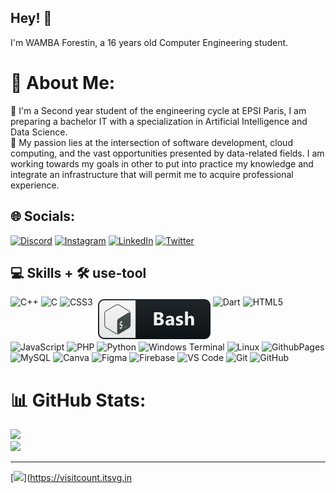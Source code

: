 ## Hey! 👋
I'm WAMBA Forestin, a 16 years old Computer Engineering student. 
# 💫 About Me:
🔭 I'm a Second year student of the engineering cycle at EPSI Paris, I am preparing a bachelor IT with a specialization in Artificial Intelligence and Data Science.<br>🤝 My passion lies at the intersection of software development, cloud computing, and the vast opportunities presented by data-related fields. I am working towards my goals in other to put into practice my knowledge and integrate an infrastructure that will permit me to acquire professional experience.<br>


## 🌐 Socials:
[![Discord](https://img.shields.io/badge/Discord-%237289DA.svg?logo=discord&logoColor=white)](https://discord.gg/wambaforestin.) [![Instagram](https://img.shields.io/badge/Instagram-%23E4405F.svg?logo=Instagram&logoColor=white)](https://instagram.com/wambaforestin) [![LinkedIn](https://img.shields.io/badge/LinkedIn-%230077B5.svg?logo=linkedin&logoColor=white)](https://linkedin.com/in/linkedin.com/in/forestin-borel-wamba-5474a325b) [![Twitter](https://img.shields.io/badge/Twitter-%231DA1F2.svg?logo=Twitter&logoColor=white)](https://twitter.com/@WambaBorel) 

## 💻 Skills + :hammer_and_wrench: use-tool
![C++](https://img.shields.io/badge/c++-%2300599C.svg?style=for-the-badge&logo=c%2B%2B&logoColor=white) ![C](https://img.shields.io/badge/c-%2300599C.svg?style=for-the-badge&logo=c&logoColor=white) ![CSS3](https://img.shields.io/badge/css3-%231572B6.svg?style=for-the-badge&logo=css3&logoColor=white)  <img src="https://raw.githubusercontent.com/8bithemant/8bithemant/master/svg/dev/tools/bash.svg" alt="bash" style="vertical-align:top; margin:4px">![Dart](https://img.shields.io/badge/dart-%230175C2.svg?style=for-the-badge&logo=dart&logoColor=white) ![HTML5](https://img.shields.io/badge/html5-%23E34F26.svg?style=for-the-badge&logo=html5&logoColor=white) ![JavaScript](https://img.shields.io/badge/javascript-%23323330.svg?style=for-the-badge&logo=javascript&logoColor=%23F7DF1E) ![PHP](https://img.shields.io/badge/php-%23777BB4.svg?style=for-the-badge&logo=php&logoColor=white) ![Python](https://img.shields.io/badge/python-3670A0?style=for-the-badge&logo=python&logoColor=ffdd54) ![Windows Terminal](https://img.shields.io/badge/Windows%20Terminal-%234D4D4D.svg?style=for-the-badge&logo=windows-terminal&logoColor=white) ![Linux](https://img.shields.io/badge/-Linux-gray?style=flat-circle&logo=Linux) ![GithubPages](https://img.shields.io/badge/github%20pages-121013?style=for-the-badge&logo=github&logoColor=white) ![MySQL](https://img.shields.io/badge/mysql-%2300000f.svg?style=for-the-badge&logo=mysql&logoColor=white) ![Canva](https://img.shields.io/badge/Canva-%2300C4CC.svg?style=for-the-badge&logo=Canva&logoColor=white) ![Figma](https://img.shields.io/badge/figma-%23F24E1E.svg?style=for-the-badge&logo=figma&logoColor=white) ![Firebase](https://img.shields.io/badge/firebase-%23039BE5.svg?style=for-the-badge&logo=firebase) ![VS Code](https://img.shields.io/badge/-VSCode-blue?style=flat-circle&logo=VSCode)
![Git](https://img.shields.io/badge/-Git-black?style=flat-square&logo=git)
![GitHub](https://img.shields.io/badge/-GitHub-181717?style=flat-square&logo=github)
# 📊 GitHub Stats:
![](https://github-readme-stats.vercel.app/api?username=Wambaforestin&theme=monokai&hide_border=false&include_all_commits=true&count_private=false)<br/>
![](https://github-readme-streak-stats.herokuapp.com/?user=Wambaforestin&theme=monokai&hide_border=false)<br/>

---
[![](https://visitcount.itsvg.in/api?id=Wambaforestin&icon=0&color=0)](https://visitcount.itsvg.in

<!-- Proudly created with GPRM ( https://gprm.itsvg.in ) -->
